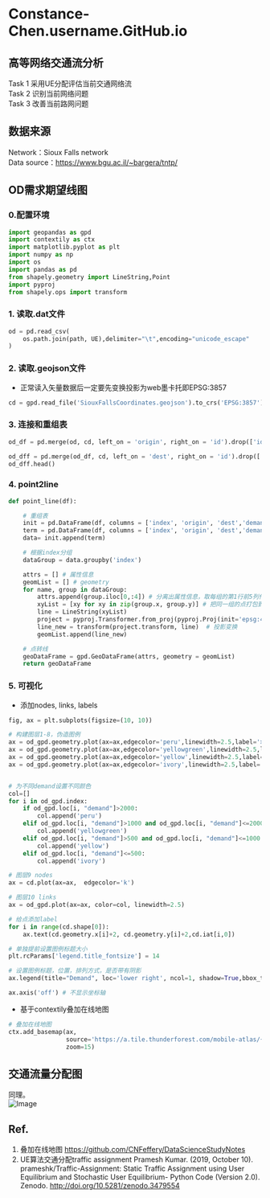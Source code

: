 # Constance-Chen.username.GitHub.io
## 高等网络交通流分析

Task 1 采用UE分配评估当前交通网络流<br>
Task 2 识别当前网络问题<br>
Task 3 改善当前路网问题

## 数据来源

Network：Sioux Falls network<br>
Data source：https://www.bgu.ac.il/~bargera/tntp/

## OD需求期望线图
### 0.配置环境
```python
import geopandas as gpd
import contextily as ctx
import matplotlib.pyplot as plt
import numpy as np
import os
import pandas as pd
from shapely.geometry import LineString,Point
import pyproj
from shapely.ops import transform
```
### 1. 读取.dat文件
```python
od = pd.read_csv(
    os.path.join(path, UE),delimiter="\t",encoding="unicode_escape"
)
```
### 2. 读取.geojson文件
- 正常读入矢量数据后一定要先变换投影为web墨卡托即EPSG:3857
```python
cd = gpd.read_file('SiouxFallsCoordinates.geojson').to_crs('EPSG:3857')
```
### 3. 连接和重组表
```python
od_df = pd.merge(od, cd, left_on = 'origin', right_on = 'id').drop(['id'], axis = 1).rename(columns={'x':'origin_x', 'y':'origin_y', 'geometry':'origin_geometry'})

od_dff = pd.merge(od_df, cd, left_on = 'dest', right_on = 'id').drop(['id'], axis = 1).rename(columns={'x':'dest_x', 'y':'dest_y', 'geometry':'dest_geometry'}).reset_index()
od_dff.head()
```
### 4. point2line
```python
def point_line(df):

    # 重组表
    init = pd.DataFrame(df, columns = ['index', 'origin', 'dest','demand' ,'origin_x', 'origin_y', 'origin_geometry'])    .rename(columns={'origin_x':'x', 'origin_y':'y',  'origin_geometry': 'geometry'})
    term = pd.DataFrame(df, columns = ['index', 'origin', 'dest','demand' ,'dest_x', 'dest_y', 'dest_geometry'])    .rename(columns={'dest_x':'x', 'dest_y':'y',  'dest_geometry': 'geometry'})
    data= init.append(term)

    # 根据index分组
    dataGroup = data.groupby('index')

    attrs = [] # 属性信息
    geomList = [] # geometry
    for name, group in dataGroup:
        attrs.append(group.iloc[0,:4]) # 分离出属性信息，取每组的第1行前5列作为数据属性
        xyList = [xy for xy in zip(group.x, group.y)] # 把同一组的点打包到一个list中
        line = LineString(xyList)
        project = pyproj.Transformer.from_proj(pyproj.Proj(init='epsg:4326'),pyproj.Proj(init='epsg:3857')) # wgs84变换投影为web墨卡托即EPSG:3857
        line_new = transform(project.transform, line)  # 投影变换
        geomList.append(line_new)

    # 点转线
    geoDataFrame = gpd.GeoDataFrame(attrs, geometry = geomList)
    return geoDataFrame
```
### 5. 可视化
- 添加nodes, links, labels
```python
fig, ax = plt.subplots(figsize=(10, 10))

# 构建图层1-8，伪造图例
ax = od_gpd.geometry.plot(ax=ax,edgecolor='peru',linewidth=2.5,label='> 2000')
ax = od_gpd.geometry.plot(ax=ax,edgecolor='yellowgreen',linewidth=2.5,label='1000 ~ 2000')
ax = od_gpd.geometry.plot(ax=ax,edgecolor='yellow',linewidth=2.5,label='500 ~ 1000')
ax = od_gpd.geometry.plot(ax=ax,edgecolor='ivory',linewidth=2.5,label='< 500')


# 为不同demand设置不同颜色
col=[]
for i in od_gpd.index:
    if od_gpd.loc[i, "demand"]>2000:
        col.append('peru')
    elif od_gpd.loc[i, "demand"]>1000 and od_gpd.loc[i, "demand"]<=2000:
        col.append('yellowgreen')
    elif od_gpd.loc[i, "demand"]>500 and od_gpd.loc[i, "demand"]<=1000:
        col.append('yellow')
    elif od_gpd.loc[i, "demand"]<=500:
        col.append('ivory')

# 图层9 nodes
ax = cd.plot(ax=ax,  edgecolor='k')

# 图层10 links
ax = od_gpd.plot(ax=ax, color=col, linewidth=2.5)

# 给点添加label
for i in range(cd.shape[0]):
    ax.text(cd.geometry.x[i]+2, cd.geometry.y[i]+2,cd.iat[i,0])

# 单独提前设置图例标题大小
plt.rcParams['legend.title_fontsize'] = 14

# 设置图例标题，位置，排列方式，是否带有阴影
ax.legend(title="Demand", loc='lower right', ncol=1, shadow=True,bbox_to_anchor=(1.2,0.0),borderaxespad = 0.)

ax.axis('off') # 不显示坐标轴
```
- 基于contextily叠加在线地图
```python
# 叠加在线地图
ctx.add_basemap(ax,
                source='https://a.tile.thunderforest.com/mobile-atlas/{z}/{x}/{y}.png?apikey=41f4f936f1d148f69cbd100812875c88',
                zoom=15)
```
## 交通流量分配图
同理。<br>
![Image](https://github.com/Constance-Chen/Constance-Chen.username.GitHub.io/raw/main/pic/图2.交通流量分配图.png)
## Ref.
1. 叠加在线地图
https://github.com/CNFeffery/DataScienceStudyNotes
2. UE算法交通分配traffic assignment
Pramesh Kumar. (2019, October 10). prameshk/Traffic-Assignment: Static Traffic Assignment using User Equilibrium and Stochastic User Equilibrium- Python Code (Version 2.0). Zenodo. http://doi.org/10.5281/zenodo.3479554


